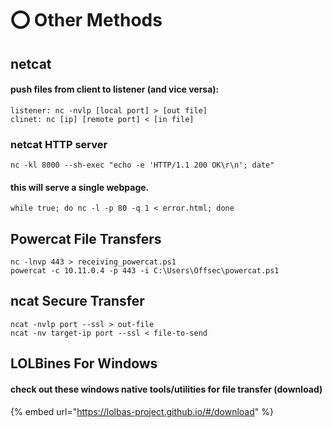 # ⭕ Other Methods

## netcat

#### push files from client to listener (and vice versa):

```
listener: nc -nvlp [local port] > [out file]
clinet: nc [ip] [remote port] < [in file]
```

### netcat HTTP server

```
nc -kl 8000 --sh-exec "echo -e 'HTTP/1.1 200 OK\r\n'; date"
```

#### this will serve a single webpage.

```
while true; do nc -l -p 80 -q 1 < error.html; done
```

## Powercat File Transfers

```
nc -lnvp 443 > receiving_powercat.ps1
powercat -c 10.11.0.4 -p 443 -i C:\Users\Offsec\powercat.ps1
```

## ncat Secure Transfer

```
ncat -nvlp port --ssl > out-file
ncat -nv target-ip port --ssl < file-to-send
```

## LOLBines For Windows

#### check out these windows native tools/utilities for file transfer (download)

{% embed url="https://lolbas-project.github.io/#/download" %}
